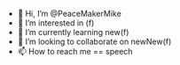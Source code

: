 - 👋 Hi, I’m @PeaceMakerMike
- 👀 I’m interested in (f)
- 🌱 I’m currently learning new(f)
- 💞️ I’m looking to collaborate on newNew(f)
- 📫 How to reach me == speech

<!---
PeaceMakerMike/PeaceMakerMike is a ✨ special ✨ repository because its `README.md` (this file) appears on your GitHub profile.
You can click the Preview link to take a look at your changes.
--->
